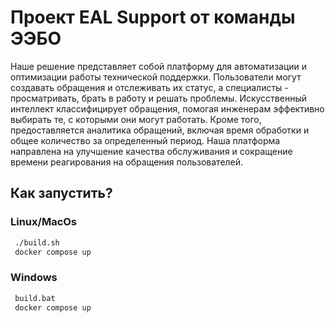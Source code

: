 # Проект EAL Support от команды ЭЭБО

Наше решение представляет собой платформу для автоматизации и оптимизации работы технической поддержки. Пользователи могут создавать обращения и отслеживать их статус, а специалисты - просматривать, брать в работу и решать проблемы. Искусственный интеллект классифицирует обращения, помогая инженерам эффективно выбирать те, с которыми они могут работать. Кроме того, предоставляется аналитика обращений, включая время обработки и общее количество за определенный период. Наша платформа направлена на улучшение качества обслуживания и сокращение времени реагирования на обращения пользователей.

## Как запустить?

### Linux/MacOs

```bash
 ./build.sh
 docker compose up
```

### Windows

```cmd
 build.bat
 docker compose up
```
